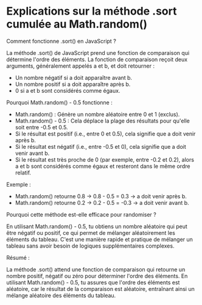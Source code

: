 # Explications sur la méthode .sort cumulée au Math.random()

Comment fonctionne .sort() en JavaScript ?

La méthode .sort() de JavaScript prend une fonction de comparaison qui détermine l'ordre des éléments. La fonction de comparaison reçoit deux arguments, généralement appelés a et b, et doit retourner :

- Un nombre négatif si a doit apparaître avant b.
- Un nombre positif si a doit apparaître après b.
- 0 si a et b sont considérés comme égaux.

Pourquoi Math.random() - 0.5 fonctionne :

- Math.random() : Génère un nombre aléatoire entre 0 et 1 (exclus).
- Math.random() - 0.5 : Cela déplace la plage des résultats pour qu'elle soit entre -0.5 et 0.5.
- Si le résultat est positif (i.e., entre 0 et 0.5), cela signifie que a doit venir après b.
- Si le résultat est négatif (i.e., entre -0.5 et 0), cela signifie que a doit venir avant b.
- Si le résultat est très proche de 0 (par exemple, entre -0.2 et 0.2), alors a et b sont considérés comme égaux et resteront dans le même ordre relatif.

Exemple :

- Math.random() retourne 0.8 → 0.8 - 0.5 = 0.3 → a doit venir après b.
- Math.random() retourne 0.2 → 0.2 - 0.5 = -0.3 → a doit venir avant b.

Pourquoi cette méthode est-elle efficace pour randomiser ?

En utilisant Math.random() - 0.5, tu obtiens un nombre aléatoire qui peut être négatif ou positif, ce qui permet de mélanger aléatoirement les éléments du tableau. C'est une manière rapide et pratique de mélanger un tableau sans avoir besoin de logiques supplémentaires complexes.

Résumé :

La méthode .sort() attend une fonction de comparaison qui retourne un nombre positif, négatif ou zéro pour déterminer l'ordre des éléments.
En utilisant Math.random() - 0.5, tu assures que l'ordre des éléments est aléatoire, car le résultat de la comparaison est aléatoire, entraînant ainsi un mélange aléatoire des éléments du tableau.

